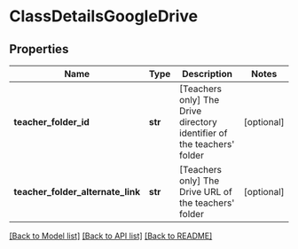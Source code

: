 # ClassDetailsGoogleDrive

## Properties
Name | Type | Description | Notes
------------ | ------------- | ------------- | -------------
**teacher_folder_id** | **str** | [Teachers only] The Drive directory identifier of the teachers&#39; folder  | [optional] 
**teacher_folder_alternate_link** | **str** | [Teachers only] The Drive URL of the teachers&#39; folder  | [optional] 

[[Back to Model list]](../README.md#documentation-for-models) [[Back to API list]](../README.md#documentation-for-api-endpoints) [[Back to README]](../README.md)


